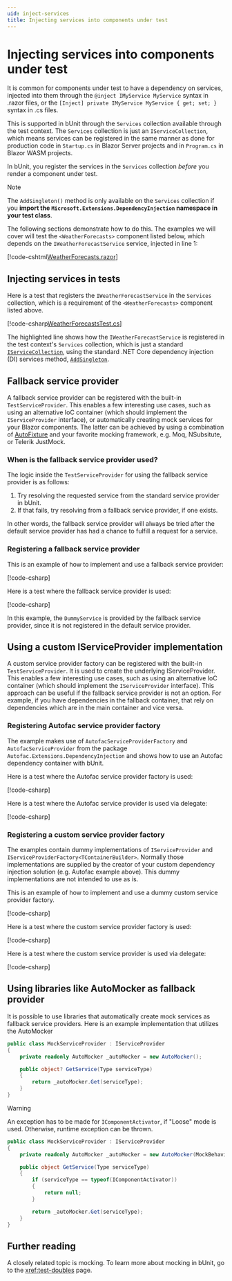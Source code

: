 ```yaml
---
uid: inject-services
title: Injecting services into components under test
---
```


# Injecting services into components under test

It is common for components under test to have a dependency on services, injected into them through the `@inject IMyService MyService` syntax in .razor files, or the `[Inject] private IMyService MyService { get; set; }` syntax in .cs files.

This is supported in bUnit through the `Services` collection available through the test context. The `Services` collection is just an `IServiceCollection`, which means services can be registered in the same manner as done for production code in `Startup.cs` in Blazor Server projects and in `Program.cs` in Blazor WASM projects.

In bUnit, you register the services in the `Services` collection _before_ you render a component under test. 

> [!NOTE]
> The `AddSingleton()` method is only available on the `Services` collection if you **import the `Microsoft.Extensions.DependencyInjection` namespace in your test class**.

The following sections demonstrate how to do this. The examples we will cover will test the `<WeatherForecasts>` component listed below, which depends on the `IWeatherForecastService` service, injected in line 1:

[!code-cshtml[WeatherForecasts.razor](../../../samples/components/WeatherForecasts.razor?highlight=1)]

## Injecting services in tests

Here is a test that registers the `IWeatherForecastService` in the `Services` collection, which is a requirement of the `<WeatherForecasts>` component listed above.

[!code-csharp[WeatherForecastsTest.cs](../../../samples/tests/xunit/WeatherForecastsTest.cs?start=17&end=25&highlight=2)]

The highlighted line shows how the `IWeatherForecastService` is registered in the test context's `Services` collection, which is just a standard [`IServiceCollection`](https://docs.microsoft.com/en-us/dotnet/api/microsoft.extensions.dependencyinjection.iservicecollection), using the standard .NET Core dependency injection (DI) services method, [`AddSingleton`](https://docs.microsoft.com/en-us/dotnet/api/microsoft.extensions.dependencyinjection.servicecollectionserviceextensions.addsingleton?view=dotnet-plat-ext-3.1#Microsoft_Extensions_DependencyInjection_ServiceCollectionServiceExtensions_AddSingleton__1_Microsoft_Extensions_DependencyInjection_IServiceCollection___0_).

##  Fallback service provider

A fallback service provider can be registered with the built-in `TestServiceProvider`. This enables a few interesting use cases, such as using an alternative IoC container (which should implement the `IServiceProvider` interface), or automatically creating mock services for your Blazor components. The latter can be achieved by using a combination of [AutoFixture](https://github.com/AutoFixture/AutoFixture) and your favorite mocking framework, e.g. Moq, NSubsitute, or Telerik JustMock.

### When is the fallback service provider used?

The logic inside the `TestServiceProvider` for using the fallback service provider is as follows:

1. Try resolving the requested service from the standard service provider in bUnit.
2. If that fails, try resolving from a fallback service provider, if one exists.

In other words, the fallback service provider will always be tried after the default service provider has had a chance to fulfill a request for a service.

### Registering a fallback service provider

This is an example of how to implement and use a fallback service provider:

[!code-csharp[](../../../samples/tests/xunit/FallbackServiceProvider.cs?start=5&end=13)]

Here is a test where the fallback service provider is used:

[!code-csharp[](../../../samples/tests/xunit/FallBackServiceProviderUsage.cs?start=11&end=15)]

In this example, the `DummyService` is provided by the fallback service provider, since it is not registered in the default service provider.

## Using a custom IServiceProvider implementation
A custom service provider factory can be registered with the built-in `TestServiceProvider`. It is used to create the underlying IServiceProvider. This enables a few interesting use cases, such as using an alternative IoC container (which should implement the `IServiceProvider` interface). This approach can be useful if the fallback service provider is not an option. For example, if you have dependencies in the fallback container, that rely on dependencies which are in the main container and vice versa.

### Registering Autofac service provider factory
The example makes use of `AutofacServiceProviderFactory` and `AutofacServiceProvider` from the package `Autofac.Extensions.DependencyInjection` and shows how to use an Autofac dependency container with bUnit.

Here is a test where the Autofac service provider factory is used:

[!code-csharp[](../../../samples/tests/xunit/CustomServiceProviderFactoryUsage.cs?start=32&end=56)]

Here is a test where the Autofac service provider is used via delegate:

[!code-csharp[](../../../samples/tests/xunit/CustomServiceProviderFactoryUsage.cs?start=58&end=88)]

### Registering a custom service provider factory
The examples contain dummy implementations of `IServiceProvider` and `IServiceProviderFactory<TContainerBuilder>`. Normally those implementations are supplied by the creator of your custom dependency injection solution (e.g. Autofac example above). This dummy implementations are not intended to use as is.

This is an example of how to implement and use a dummy custom service provider factory.

[!code-csharp[](../../../samples/tests/xunit/CustomServiceProviderFactory.cs?start=8&end=49)]

Here is a test where the custom service provider factory is used:

[!code-csharp[](../../../samples/tests/xunit/CustomServiceProviderFactoryUsage.cs?start=15&end=19)]

Here is a test where the custom service provider is used via delegate:

[!code-csharp[](../../../samples/tests/xunit/CustomServiceProviderFactoryUsage.cs?start=25&end=29)]

## Using libraries like AutoMocker as fallback provider
It is possible to use libraries that automatically create mock services as fallback service providers. Here is an example implementation that utilizes the AutoMocker

```csharp
public class MockServiceProvider : IServiceProvider
{
    private readonly AutoMocker _autoMocker = new AutoMocker();

    public object? GetService(Type serviceType)
    {
        return _autoMocker.Get(serviceType);
    }
}
```

> [!WARNING]
> An exception has to be made for `IComponentActivator`, if "Loose" mode is used. Otherwise, runtime exception can be thrown.

```csharp
public class MockServiceProvider : IServiceProvider
{
    private readonly AutoMocker _autoMocker = new AutoMocker(MockBehavior.Loose);

    public object GetService(Type serviceType)
    {
        if (serviceType == typeof(IComponentActivator))
        {
            return null;
        }

        return _autoMocker.Get(serviceType);
    }
}
```

## Further reading

A closely related topic is mocking. To learn more about mocking in bUnit, go to the <xref:test-doubles> page.
